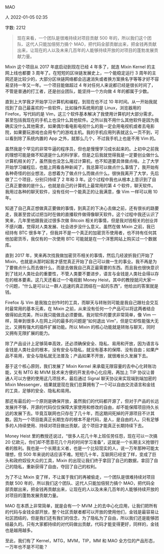  MAO

人
2022-01-05 02:35

字数: 2212

> 现在来看，一个团队是很难持续对项目贡献 500 年的，所以我们这个团队、这代人只能加倍努力搞个 MAO，把代码全部贡献出来，把金钱再贡献出来，让现在的人以及未来几百年的人能够持续开放的对项目的蓬勃发展贡献力量。

Mixin 这个项目从 2017 年底启动到现在已经 4 年多了，就连 Mixin Kernel 的主网上线也都要 3 周年了。在短短的区块链发展史上，一个能稳定运行 3 周年的主网还是比较少的，大部分区块链网络都会迅速消失或者换方案换名字等等才好不容易坚持一年又一年。一个项目能做超过 4 年对任何人来说都已经是很长时间了，不管是普通的打工者，还是创业团队，能坚持一个方向做 4 年的都属于少数。

直到上大学我才开始学习计算机和编程，到现在也不过 10 年时间。从一开始我就找到了自己最喜欢的一些软件，比如操作系统用的是 Linux，浏览器用的 Firefox，写代码的是 Vim，这三个软件基本解决了我使用计算机时大部分需求，甚至包括我现在的手机上也没什么其他软件。之所以我不用什么其他软件是因为我确实没什么其他需求，如果偶尔看电影电视什么的我一定会用电视机或者去电影院，如果要玩游戏也会用专门的游戏主机。我的手机应用列表就这么一页不到，可以看到除了系统内置的 App 之外，就那么几个，不过我手机上也是不用 Vim 的。

虽然我是个罕见的非常牛逼的程序员，但也是慢慢学习成长起来的。上初中之前我的理想可能是做不知道是什么的科学家，但是之后我就觉得我是一定要创业做什么计算机相关的了，虽然我也没怎么用过计算机，也不知道要具体做点啥。上了大学开始学习编程后，也能上网看各种新闻了，我总算可以做点什么事情了，我开始有各种奇怪的创业想法，总想着为了做点什么而做点什么。很快我离开了大学，先后做了二个项目，分别只持续了 2 年和 3 年。这个过程中我也从根本上意识到了自己真正要做的是什么，也就是自己的计算机上最常用的第 4 个软件，聊天软件。我用过各种的聊天软件，没有任何一个能真正的让我满意，像 Vim 一样可以用 10 年。

知道了自己真正想做真正要做的事情，到真正的下决心去做之前，还有很长的路要走，我甚至尝试过把当时在做的直播软件做得像聊天软件。这个过程中我还认识了笑来，几年里他跟我说过很多次做 Bitcoin 相关的事情，但是我对钱相关的创业并不感兴趣，觉得对人类发展、社会进步没什么意义。虽然在做 Mixin 之前，我已经持有 BTC 很多年了，但我并不是一个真正的加密货币使用者，也不持有任何其他加密货币，我仅有的一次使用 BTC 可能就是在一个洋葱网站上购买过一个数据库。

直到 2017 年，笑来再次找我做加密货币相关的事情，然后几经波折我们开始了 Mixin，也就是从那时起我才感觉真正开始了自己可以做一生的事业。我不再是为了要做点什么而去做什么，而是去做我自己真正最需要的东西。而且我也很快意识到了钱对人类社会的重要性，不管人类要不要进步，语言与金钱是人类社会得以存在的根本要素。这几天还看过一个电视剧 Money Heist，其中的教授就问大家一个问题，“什么是可以让一群人迅速的真正团结在一起的东西”，他给出的答案就是钱。

Firefox 与 Vim 是我独立创作时的工具，而聊天与转账则可能是我自己跟社会交互时最常用的基本元素，在 Mixin 之前，从来没有任何一个产品可以将这两者结合做得如此完美，所以我只能做且必须要做。我对软件的要求非常简单，像 Vim 一样，简单到很多人在网上问的最多的问题是“如何退出 Vim”，但是它却性能强大无比，又拥有强大的插件扩展功能。所以 Mixin 的核心功能就是转账与聊天，同时又拥有无限扩展的能力。

除了产品设计上足够简单高效，还必须确保安全、隐私、易用和开放，因为语言与金钱是人类社会的根本，没有安全与隐私，就没有基本的保障、没有自由；如果产品不易用，安全与隐私就无法普及；产品如果不开放，就很难长久发展下去。

基于这个核心原则，我们发展了 Mixin Kernel 来承载无限容量的去中心化转账功能，又有 MTG 和 MVM 技术来方便的开发去中心化应用，再加上 TIP 协议让普通人可以方便的使用这几项技术，最后通过 Signal 聊天协议来实现端到端加密的 Mixin Messenger，结果就是现在我们总算拥有了一个可以自由交流语言和金钱的工具，足够的安全、隐私和易用。

那还有最后的一个原则是确保开放，虽然我们的代码都开源了，但对于产品的长远发展并不够，开源的代码仅仅保障大家使用和修改的自由，却不能保障项目持久长远的发展下去。毕竟互联网也只存在了几十年，而这期间死掉的开源项目不计其数。因为一个项目能真正长期生存的根本不是代码，是人，是自由的人。只有足够多的人持续使用、持续对项目做出贡献，这个项目才能真正长期持续下去。

Money Heist 里的教授还说过，“很多人花几十年上班任劳任怨，现在可以一次搞 20 亿欧元，你们却不愿意花几个月的时间学习准备”，这就是一个长期主义抢银行者的胜利。我也是一个长期主义者，也是一个比较现实的人，说一万年那种可能太理想，但 500 年来说的话应该不难。短短几十年，互联网已经变了样，变成了巨头和政府奴役大众的工具，Mixin 的出现让我们终于拿回了自己的数据，拿回了自己的隐私，重新获得了自由，夺回了自己的权利。

为了不让 Mixin 变了样，不让属于我们的再被偷走，一个团队是很难持续对项目贡献 500 年的，所以我们这个团队、这代人只能加倍努力搞个 MAO，把代码全部贡献出来，把金钱再贡献出来，让现在的人以及未来几百年的人能够持续开放的对项目的蓬勃发展贡献力量。

MAO 在本质上非常简单，就是会有一个 MVM 上的去中心化应用，让我们把所有的代码与金钱全部开放，整个社区贡献者都可以开放的使用他们，金钱是最容易让社区团结的，但是我们还有我们的信念，为了隐私为了自由，所以我们还是能够团结最久的。只有大家都持续的对代码做出贡献，代码才能变得更好，同样的，金钱也是越用越多。

至此，我们有了 Kernel，MTG，MVM，TIP，MM 和 MAO 全方位的产品形态，一万年也不是不可能？
